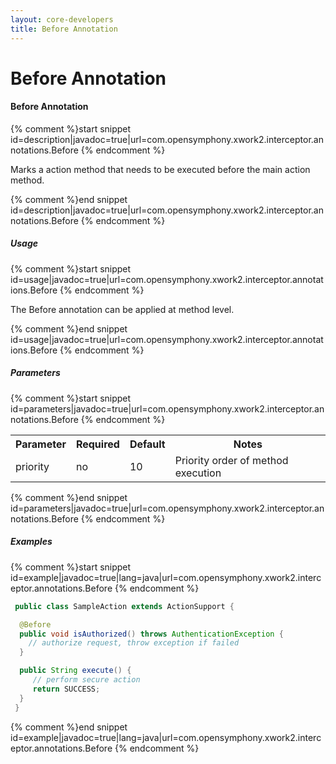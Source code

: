 ```yaml
---
layout: core-developers
title: Before Annotation
---
```


# Before Annotation

#### Before Annotation



{% comment %}start snippet id=description|javadoc=true|url=com.opensymphony.xwork2.interceptor.annotations.Before {% endcomment %}
<p> Marks a action method that needs to be executed before the main action method.
</p>
{% comment %}end snippet id=description|javadoc=true|url=com.opensymphony.xwork2.interceptor.annotations.Before {% endcomment %}

##### Usage



{% comment %}start snippet id=usage|javadoc=true|url=com.opensymphony.xwork2.interceptor.annotations.Before {% endcomment %}
<p> The Before annotation can be applied at method level.

</p>
{% comment %}end snippet id=usage|javadoc=true|url=com.opensymphony.xwork2.interceptor.annotations.Before {% endcomment %}

##### Parameters



{% comment %}start snippet id=parameters|javadoc=true|url=com.opensymphony.xwork2.interceptor.annotations.Before {% endcomment %}
<p> <table class='confluenceTable' summary=''>
 <tr>
 <th class='confluenceTh'> Parameter </th>
 <th class='confluenceTh'> Required </th>
 <th class='confluenceTh'> Default </th>
 <th class='confluenceTh'> Notes </th>
 </tr>
 <tr>
 <td class='confluenceTd'>priority</td>
 <td class='confluenceTd'>no</td>
 <td class='confluenceTd'>10</td>
 <td class='confluenceTd'>Priority order of method execution</td>
 </tr>
 </table>
</p>
{% comment %}end snippet id=parameters|javadoc=true|url=com.opensymphony.xwork2.interceptor.annotations.Before {% endcomment %}

##### Examples



{% comment %}start snippet id=example|javadoc=true|lang=java|url=com.opensymphony.xwork2.interceptor.annotations.Before {% endcomment %}

```java
 public class SampleAction extends ActionSupport {

  @Before
  public void isAuthorized() throws AuthenticationException {
    // authorize request, throw exception if failed
  }

  public String execute() {
     // perform secure action
     return SUCCESS;
  }
 }

```

{% comment %}end snippet id=example|javadoc=true|lang=java|url=com.opensymphony.xwork2.interceptor.annotations.Before {% endcomment %}
